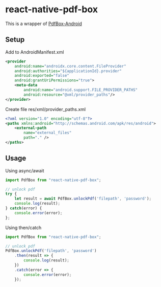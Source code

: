 # react-native-pdf-box

This is a wrapper of [PdfBox-Android](https://github.com/TomRoush/PdfBox-Android)

## Setup

Add to AndroidManifest.xml

```xml
<provider
    android:name="androidx.core.content.FileProvider"
    android:authorities="${applicationId}.provider"
    android:exported="false"
    android:grantUriPermissions="true">
    <meta-data
        android:name="android.support.FILE_PROVIDER_PATHS"
        android:resource="@xml/provider_paths"/>
</provider>
```

Create file res/xml/provider_paths.xml

```xml
<?xml version="1.0" encoding="utf-8"?>
<paths xmlns:android="http://schemas.android.com/apk/res/android">
    <external-path
        name="external_files"
        path="." />
</paths>
```

## Usage

Using async/await

```jsx
import PdfBox from "react-native-pdf-box";

// unlock pdf
try {
    let result = await PdfBox.unlockPdf('filepath', 'password');
    console.log(result);
} catch(error) {
    console.error(error);
};
```

Using then/catch

```jsx
import PdfBox from "react-native-pdf-box";

// unlock pdf
PdfBox.unlockPdf('filepath', 'password')
    .then(result => {
        console.log(result);
    })
    .catch(error => {
        console.error(error);
    });
```
